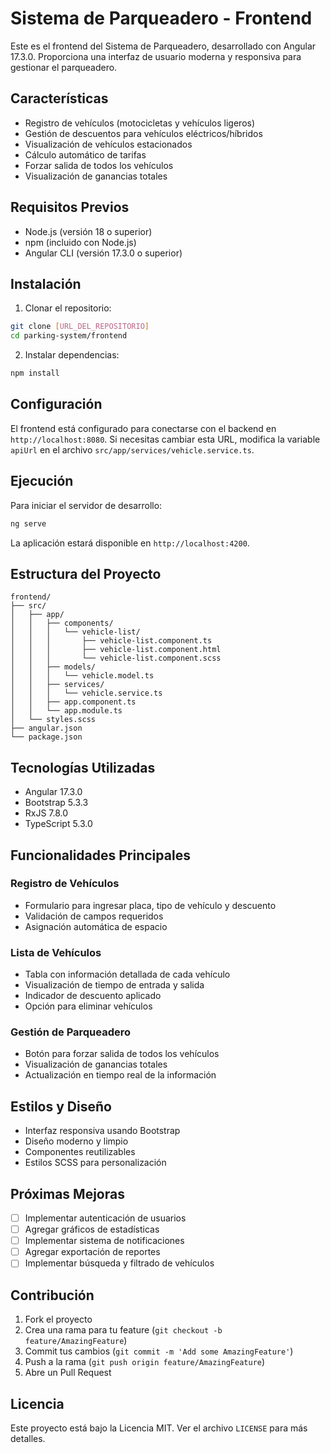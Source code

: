 # Sistema de Parqueadero - Frontend

Este es el frontend del Sistema de Parqueadero, desarrollado con Angular 17.3.0. Proporciona una interfaz de usuario moderna y responsiva para gestionar el parqueadero.

## Características

- Registro de vehículos (motocicletas y vehículos ligeros)
- Gestión de descuentos para vehículos eléctricos/híbridos
- Visualización de vehículos estacionados
- Cálculo automático de tarifas
- Forzar salida de todos los vehículos
- Visualización de ganancias totales

## Requisitos Previos

- Node.js (versión 18 o superior)
- npm (incluido con Node.js)
- Angular CLI (versión 17.3.0 o superior)

## Instalación

1. Clonar el repositorio:
```bash
git clone [URL_DEL_REPOSITORIO]
cd parking-system/frontend
```

2. Instalar dependencias:
```bash
npm install
```

## Configuración

El frontend está configurado para conectarse con el backend en `http://localhost:8080`. Si necesitas cambiar esta URL, modifica la variable `apiUrl` en el archivo `src/app/services/vehicle.service.ts`.

## Ejecución

Para iniciar el servidor de desarrollo:

```bash
ng serve
```

La aplicación estará disponible en `http://localhost:4200`.

## Estructura del Proyecto

```
frontend/
├── src/
│   ├── app/
│   │   ├── components/
│   │   │   └── vehicle-list/
│   │   │       ├── vehicle-list.component.ts
│   │   │       ├── vehicle-list.component.html
│   │   │       └── vehicle-list.component.scss
│   │   ├── models/
│   │   │   └── vehicle.model.ts
│   │   ├── services/
│   │   │   └── vehicle.service.ts
│   │   ├── app.component.ts
│   │   └── app.module.ts
│   └── styles.scss
├── angular.json
└── package.json
```

## Tecnologías Utilizadas

- Angular 17.3.0
- Bootstrap 5.3.3
- RxJS 7.8.0
- TypeScript 5.3.0

## Funcionalidades Principales

### Registro de Vehículos
- Formulario para ingresar placa, tipo de vehículo y descuento
- Validación de campos requeridos
- Asignación automática de espacio

### Lista de Vehículos
- Tabla con información detallada de cada vehículo
- Visualización de tiempo de entrada y salida
- Indicador de descuento aplicado
- Opción para eliminar vehículos

### Gestión de Parqueadero
- Botón para forzar salida de todos los vehículos
- Visualización de ganancias totales
- Actualización en tiempo real de la información

## Estilos y Diseño

- Interfaz responsiva usando Bootstrap
- Diseño moderno y limpio
- Componentes reutilizables
- Estilos SCSS para personalización

## Próximas Mejoras

- [ ] Implementar autenticación de usuarios
- [ ] Agregar gráficos de estadísticas
- [ ] Implementar sistema de notificaciones
- [ ] Agregar exportación de reportes
- [ ] Implementar búsqueda y filtrado de vehículos

## Contribución

1. Fork el proyecto
2. Crea una rama para tu feature (`git checkout -b feature/AmazingFeature`)
3. Commit tus cambios (`git commit -m 'Add some AmazingFeature'`)
4. Push a la rama (`git push origin feature/AmazingFeature`)
5. Abre un Pull Request

## Licencia

Este proyecto está bajo la Licencia MIT. Ver el archivo `LICENSE` para más detalles. 